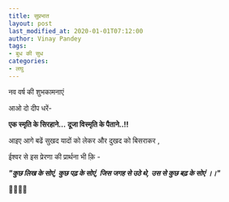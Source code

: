 ```yaml
---
title: सुप्रभात
layout: post
last_modified_at: 2020-01-01T07:12:00
author: Vinay Pandey
tags:
- बुध की सुध
categories:
- लघु
---
```

नव वर्ष की शुभकामनाएं
          
आओ दो दीप धरें-

 **एक स्मृति के सिरहाने...**
     **दूजा विस्मृति के पैताने..!!**

आइए आगे बढें
सुखद यादों को लेकर 
और दुखद को बिसराकर ,

ईश्वर से इस प्रेरणा की प्रार्थना भी क़ि -

***"कुछ लिख के सोएं,***
***कुछ पढ़ के सोएं,***
***जिस जगह से उठे थे,***
***उस से कुछ बढ़ के सोएं ।।"***

🙏🌷🌷🙏


